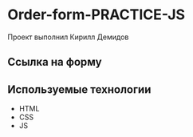 # Order-form-PRACTICE-JS
Проект выполнил Кирилл Демидов

## Ссылка на форму


## Используемые технологии
- HTML
- CSS
- JS
